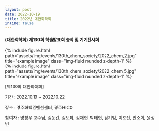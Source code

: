 ```yaml
---
layout: post
date: 2022-10-19
title: 2022년 대한화학회
inline: false
---
```

#### (대한화학회) 제130회 학술발표회 총회 및 기기전시회

<div class="row">
    <div class="col-sm mt-3 mt-md-0">
        {% include figure.html path="assets/img/events/130th_chem_society/2022_chem_2.jpg" title="example image" class="img-fluid rounded z-depth-1" %}
    </div>
    <div class="col-xs mt-3 mt-md-0">
        {% include figure.html path="assets/img/events/130th_chem_society/2022_chem_5.jpg" title="example image" class="img-fluid rounded z-depth-1" %}
    </div>
</div>

[제130회 대한화학회]

기간 : 2022.10.19 ~ 2022.10.22

장소 : 경주화백컨벤션센터, 경주HICO

참여자 : 명창우 교수님, 김동건, 김보미, 김재현, 박태현, 심기범, 이호진, 안소희, 윤정빈


